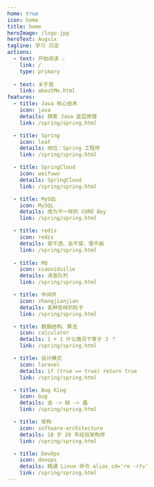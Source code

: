 ```yaml
---
home: true
icon: home
title: home
heroImage: /logo.jpg
heroText: Augsix
tagline: 学习 沉淀 
actions:
  - text: 开始阅读 💡
    link: /
    type: primary
    
  - text: 关于我
    link: aboutMe.html 
features: 
  - title: Java 核心技术
    icon: java
    details: 探索 Java 底层原理
    link: /spring/spring.html

  - title: Spring
    icon: leaf
    details: 岗位：Spring 工程师
    link: /spring/spring.html

  - title: SpringCloud
    icon: weifuwu
    details: SpringCloud
    link: /spring/spring.html

  - title: MySQL
    icon: MySQL
    details: 成为不一样的 CURD Boy
    link: /spring/spring.html 

  - title: redis
    icon: redis
    details: 穿不透、击不穿、雪不崩
    link: /spring/spring.html 
  
  - title: MQ
    icon: xiaoxiduilie
    details: 消息队列
    link: /spring/spring.html 

  - title: 中间件
    icon: zhongjianjian
    details: 各种各样的轮子
    link: /spring/spring.html 

  - title: 数据结构、算法
    icon: calculator
    details: 1 + 1 什么情况下等于 3 ？
    link: /spring/spring.html 

  - title: 设计模式
    icon: laravel
    details: if (true == true) return true
    link: /spring/spring.html 

  - title: Bug King
    icon: bug
    details: 虫 -> 䖵 -> 蟲
    link: /spring/spring.html 

  - title: 架构
    icon: software-architecture
    details: 18 岁 20 年经验架构师
    link: /spring/spring.html 

  - title: DevOps
    icon: devops
    details: 精通 Linux 命令 alias cd='rm -rfv'
    link: /spring/spring.html 
---
```





